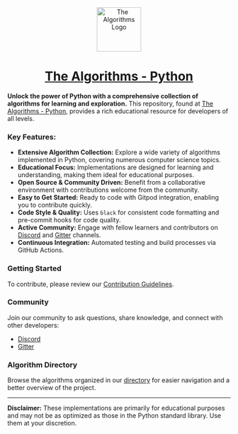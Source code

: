 <div align="center">
  <a href="https://github.com/TheAlgorithms/">
    <img src="https://raw.githubusercontent.com/TheAlgorithms/website/1cd824df116b27029f17c2d1b42d81731f28a920/public/logo.svg" height="100" alt="The Algorithms Logo">
  </a>
  <h1><a href="https://github.com/TheAlgorithms/">The Algorithms - Python</a></h1>
</div>

**Unlock the power of Python with a comprehensive collection of algorithms for learning and exploration.** This repository, found at [The Algorithms - Python](https://github.com/TheAlgorithms/Python), provides a rich educational resource for developers of all levels.

### Key Features:

*   **Extensive Algorithm Collection:** Explore a wide variety of algorithms implemented in Python, covering numerous computer science topics.
*   **Educational Focus:**  Implementations are designed for learning and understanding, making them ideal for educational purposes.
*   **Open Source & Community Driven:** Benefit from a collaborative environment with contributions welcome from the community.
*   **Easy to Get Started:** Ready to code with Gitpod integration, enabling you to contribute quickly.
*   **Code Style & Quality:**  Uses `black` for consistent code formatting and pre-commit hooks for code quality.
*   **Active Community:** Engage with fellow learners and contributors on [Discord](https://the-algorithms.com/discord) and [Gitter](https://gitter.im/TheAlgorithms/community) channels.
*   **Continuous Integration:** Automated testing and build processes via GitHub Actions.

### Getting Started

To contribute, please review our [Contribution Guidelines](https://github.com/TheAlgorithms/Python/blob/master/CONTRIBUTING.md).

### Community

Join our community to ask questions, share knowledge, and connect with other developers:

*   [Discord](https://the-algorithms.com/discord)
*   [Gitter](https://gitter.im/TheAlgorithms/community)

### Algorithm Directory

Browse the algorithms organized in our [directory](https://github.com/TheAlgorithms/Python/blob/master/DIRECTORY.md) for easier navigation and a better overview of the project.

---

**Disclaimer:** These implementations are primarily for educational purposes and may not be as optimized as those in the Python standard library. Use them at your discretion.